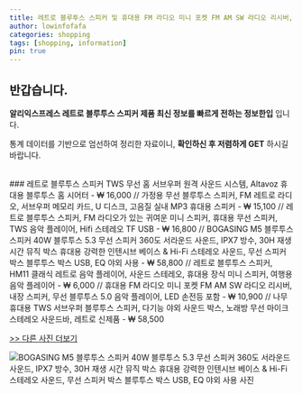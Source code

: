 ```yaml
---
title: 레트로 블루투스 스피커 및 휴대용 FM 라디오 미니 포켓 FM AM SW 라디오 리시버, 내장 스피커, 무선 블루투스 5.0 음악 플레이어, LED 손전등 포함 
author: lowinfofafa
categories: shopping
tags: [shopping, information]
pin: true
---
```


## 반갑습니다. 

**알리익스프레스 레트로 블루투스 스피커 제품 최신 정보를 빠르게 전하는 정보한입** 입니다.

통계 데이터를 기반으로 엄선하여 정리한 자료이니, **확인하신 후 저렴하게 GET** 하시길 바랍니다.

<br >
### 레트로 블루투스 스피커 TWS 무선 홈 서브우퍼 원격 사운드 시스템, Altavoz 휴대용 블루투스 홈 시어터  - ₩ 16,000 // 가정용 무선 블루투스 스피커, FM 레트로 라디오, 서브우퍼 메모리 카드, U 디스크, 고음질 실내 MP3 휴대용 스피커  - ₩ 15,100 // 레트로 블루투스 스피커, FM 라디오가 있는 귀여운 미니 스피커, 휴대용 무선 스피커, TWS 음악 플레이어, Hifi 스테레오 TF USB  - ₩ 16,800 // BOGASING M5 블루투스 스피커 40W 블루투스 5.3 무선 스피커 360도 서라운드 사운드, IPX7 방수, 30H 재생 시간 뮤직 박스 휴대용 강력한 인텐시브 베이스 & Hi-Fi 스테레오 사운드, 무선 스피커 박스 블루투스 박스 USB, EQ 야외 사용  - ₩ 58,800 // 레트로 블루투스 스피커, HM11 클래식 레트로 음악 플레이어, 사운드 스테레오, 휴대용 장식 미니 스피커, 여행용 음악 플레이어  - ₩ 6,000 // 휴대용 FM 라디오 미니 포켓 FM AM SW 라디오 리시버, 내장 스피커, 무선 블루투스 5.0 음악 플레이어, LED 손전등 포함  - ₩ 10,900 // 나무 휴대용 TWS 서브우퍼 블루투스 스피커, 다기능 야외 사운드 박스, 노래방 무선 마이크 스테레오 사운드바, 레트로 신제품  - ₩ 58,500

[>> 다른 사진 더보기](https://alongwithus.com/레트로블루투스스피커-3477)

![BOGASING M5 블루투스 스피커 40W 블루투스 5.3 무선 스피커 360도 서라운드 사운드, IPX7 방수, 30H 재생 시간 뮤직 박스 휴대용 강력한 인텐시브 베이스 & Hi-Fi 스테레오 사운드, 무선 스피커 박스 블루투스 박스 USB, EQ 야외 사용  사진](https://ae04.alicdn.com/kf/S181923eb936c4558a0f2c8775c764ecfE/BOGASING-M5-Bluetooth-Speaker-40W-Bluetooth-5-3-Wireless-Speakers-With-360-degree-Surround-Sound-IPX7.png)
                        